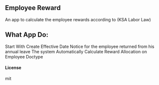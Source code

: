 ## Employee Reward

An app to calculate the employee rewards according to (KSA Labor Law)

## What App Do:

Start With Create Effective Date Notice for the employee returned from his annual leave
The system Automatically Calculate Reward Allocation on Employee Doctype

#### License

mit